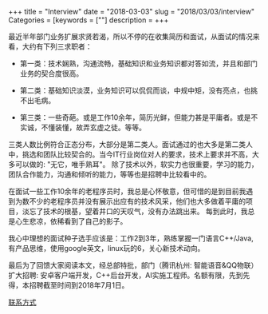 +++
title = "Interview"
date = "2018-03-03"
slug = "2018/03/03/interview"
Categories = [keywords = [""]
description = 
+++

最近半年部门业务扩展求贤若渴，所以不停的在收集简历和面试，从面试的情况来看，大约有下列三求职者：

* 第一类：技术娴熟，沟通流畅，基础知识和业务知识都对答如流，并且和部门业务的契合度很高。

* 第二类：基础知识淡漠，业务知识可以侃侃而谈，中规中矩，没有亮点，也挑不出毛病。

* 第三类：一些奇葩。或是工作10余年，简历光鲜，但能力甚是平庸者。或是不实诚，不懂装懂，故弄玄虚之徒。等等。

三类人数比例符合正态分布，大部分是第二类人。面试通过的也大多是第二类人中，挑选和团队比较契合的。当今IT行业岗位对人的要求，技术上要求并不高，大多可以做的: "无它，唯手熟耳"。
除了技术以外，软实力也很重要，学习的能力，团队合作能力，沟通和倾听的能力，等等也是招聘中比较看中的。

在面试一些工作10余年的老程序员时，我总是心怀敬意，但可惜的是到目前我遇到为数不少的老程序员并没有展示出应有的技术风采，他们也大多做着平庸的项目，淡忘了技术的根基，望着井口的天叹气，没有办法跳出来。
每到此时，我总是心生悲凉，依稀看到了自己的影子。

我心中理想的面试种子选手应该是：工作2到3年，熟练掌握一门语言C++/Java, 有产品思维，使用google英文，linux玩的6，关心新技术动向。

最后为了回馈大家阅读本文，经总部特批，部门（腾讯杭州: 智能语音&QQ物联）扩大招聘: 安卓客户端开发，C++后台开发，AI实施工程师。名额有限，先到先得，本招聘截至时间到2018年7月1日。

[联系方式](/about)


